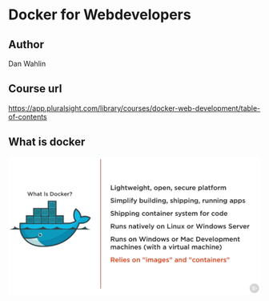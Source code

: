 # Docker for Webdevelopers

## Author

 Dan Wahlin

## Course url

<https://app.pluralsight.com/library/courses/docker-web-development/table-of-contents>

## What is docker

![What is Docker](Images/what-is-docker.png)
